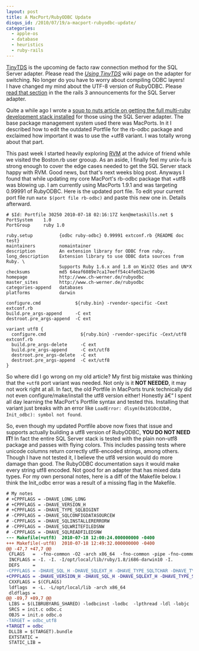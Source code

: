 ```yaml
--- 
layout: post
title: A MacPort/RubyODBC Update
disqus_id: /2010/07/19/a-macport-rubyodbc-update/
categories: 
  - apple-os
  - database
  - heuristics
  - ruby-rails
---
```



<aside class="flash_warn">
  <a href="https://github.com/rails-sqlserver/tiny_tds">TinyTDS</a> is the upcoming de facto raw connection method for the SQL Server adapter. Please read the <em><a href="https://github.com/rails-sqlserver/activerecord-sqlserver-adapter/wiki/Using-TinyTds">Using TinyTDS</a></em> wiki page on the adapter for switching. No longer do you have to worry about compiling ODBC layers!
</aside>

<aside class="flash_info">
  I have changed my mind about the UTF-8 version of RubyODBC. Please <a href="http://groups.google.com/group/rails-sqlserver-adapter/browse_thread/thread/367cf70b2b48d4a0?hl=en">read that section</a> in the the rails 3 announcements for the SQL Server adapter.
</aside>


<p>
  Quite a while ago I wrote a <a href="/2009/9/5/the-ultimate-os-x-snow-leopard-stack-for-rails-development-x86_64-macports-ruby-1-8-1-9-sql-server-more">soup to nuts article on getting the full multi-ruby development stack installed</a> for those using the SQL Server adapter. The base package management system used there was MacPorts. In it I described how to edit the outdated Portfile for the rb-odbc package and exclaimed how important it was to use the +utf8 variant. I was totally wrong about that part.
</p>

<p>
  This past week I started heavily exploring <a href="http://rvm.beginrescueend.com/">RVM</a> at the advice of friend while we visited the Boston.rb user grooup. As an aside, I finally feel my unix-fu is strong enough to cover the edge cases needed to get the SQL Server stack happy with RVM. Good news, but that's next weeks blog post. Anyways I found that while updating my core MacPort's rb-odbc package that +utf8 was blowing up. I am currently using MacPorts 1.9.1 and was targeting 0.99991 of RubyODBC. Here is the updated port file. To edit your current port file run <code>mate $(port file rb-odbc)</code> and paste this new one in. Details afterward.
</p>

~~~text
# $Id: Portfile 30250 2010-07-18 02:16:17Z ken@metaskills.net $
PortSystem    1.0
PortGroup     ruby 1.0

ruby.setup          {odbc ruby-odbc} 0.99991 extconf.rb {README doc test} 
maintainers         nomaintainer
description         An extension library for ODBC from ruby.
long_description    Extension library to use ODBC data sources from Ruby. \
                    Supports Ruby 1.6.x and 1.8 on Win32 OSes and UN*X 
checksums           md5 64eaf6089e7ca17eeff54c4fe052ac96
homepage            http://www.ch-werner.de/rubyodbc
master_sites        http://www.ch-werner.de/rubyodbc
categories-append   databases
platforms           darwin 

configure.cmd             ${ruby.bin} -rvendor-specific -Cext extconf.rb
build.pre_args-append     -C ext
destroot.pre_args-append  -C ext

variant utf8 {
  configure.cmd             ${ruby.bin} -rvendor-specific -Cext/utf8 extconf.rb
  build.pre_args-delete     -C ext
  build.pre_args-append     -C ext/utf8
  destroot.pre_args-delete  -C ext
  destroot.pre_args-append  -C ext/utf8
}
~~~

<p>
  So where did I go wrong on my old article? My first big mistake was thinking that the <code>+utf8</code> port variant was needed. Not only is it <strong>NOT NEEDED</strong>, it may not work right at all. In fact, the old Portfile in MacPorts trunk technically did not even configure/make/install the utf8 version either! Honestly â€“ I spent all day learning the MacPort's Portfile syntax and tested this. Installing that variant just breaks with an error like <code>LoadError: dlsym(0x1010cd3b0, Init_odbc): symbol not found</code>.
</p>

<p>
  So, even though my updated Portfile above now fixes that issue and supports actually building a utf8 version of RubyODBC, <strong>YOU DO NOT NEED IT!</strong> In fact the entire SQL Server stack is tested with the plain non-utf8 package and passes with flying colors. This includes passing tests where unicode columns return correctly utf8-encoded strings, among others. Though I have not tested it, I believe the utf8 version would do more damage than good. The RubyODBC documentation says it would make every string utf8 encoded. Not good for an adapter that has mixed data types. For my own personal notes, here is a diff of the Makefile below. I think the Init_odbc error was a result of a missing flag in the Makefile.
</p>

~~~diff
# My notes
# +CPPFLAGS = -DHAVE_LONG_LONG
# +CPPFLAGS = -DHAVE_VERSION_H
# +CPPFLAGS = -DHAVE_TYPE_SQLBIGINT
# -CPPFLAGS = -DHAVE_SQLCONFIGDATASOURCEW
# -CPPFLAGS = -DHAVE_SQLINSTALLERERRORW
# -CPPFLAGS = -DHAVE_SQLWRITEFILEDSNW
# -CPPFLAGS = -DHAVE_SQLREADFILEDSNW
--- Makefile(+utf8)  2010-07-18 12:00:24.000000000 -0400
+++ Makefile(-utf8)  2010-07-18 12:49:32.000000000 -0400
@@ -47,7 +47,7 @@
 CFLAGS   =  -fno-common -O2 -arch x86_64  -fno-common -pipe -fno-common $(cflags) -arch x86_64
 INCFLAGS = -I. -I. -I/opt/local/lib/ruby/1.8/i686-darwin10 -I.
 DEFS     = 
-CPPFLAGS = -DHAVE_SQL_H -DHAVE_SQLEXT_H -DHAVE_TYPE_SQLTCHAR -DHAVE_TYPE_SQLLEN -DHAVE_TYPE_SQLULEN -DHAVE_ODBCINST_H -DHAVE_SQLCONFIGDATASOURCEW -DHAVE_SQLWRITEFILEDSNW -DHAVE_SQLREADFILEDSNW -DHAVE_SQLINSTALLERERROR -DHAVE_SQLINSTALLERERRORW -I/opt/local/include -D_XOPEN_SOURCE -D_DARWIN_C_SOURCE  -I/opt/local/include
+CPPFLAGS = -DHAVE_VERSION_H -DHAVE_SQL_H -DHAVE_SQLEXT_H -DHAVE_TYPE_SQLTCHAR -DHAVE_TYPE_SQLLEN -DHAVE_TYPE_SQLULEN -DHAVE_ODBCINST_H -DHAVE_SQLINSTALLERERROR -DHAVE_TYPE_SQLBIGINT -I/opt/local/include -D_XOPEN_SOURCE -D_DARWIN_C_SOURCE  -I/opt/local/include -DHAVE_LONG_LONG
 CXXFLAGS = $(CFLAGS) 
 ldflags  = -L. -L/opt/local/lib -arch x86_64
 dldflags = 
@@ -89,7 +89,7 @@
 LIBS = $(LIBRUBYARG_SHARED) -lodbcinst -lodbc  -lpthread -ldl -lobjc  
 SRCS = init.c odbc.c
 OBJS = init.o odbc.o
-TARGET = odbc_utf8
+TARGET = odbc
 DLLIB = $(TARGET).bundle
 EXTSTATIC = 
 STATIC_LIB =
~~~


